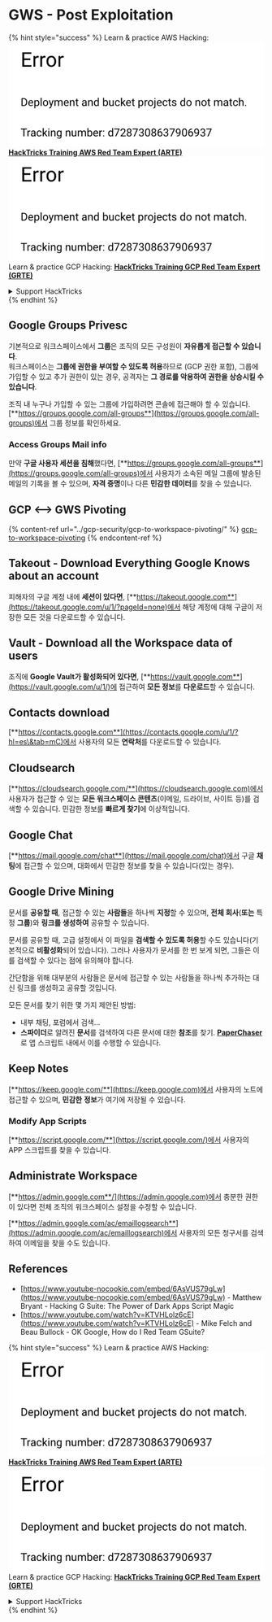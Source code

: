 # GWS - Post Exploitation

{% hint style="success" %}
Learn & practice AWS Hacking:<img src="../../.gitbook/assets/image (1) (1).png" alt="" data-size="line">[**HackTricks Training AWS Red Team Expert (ARTE)**](https://training.hacktricks.xyz/courses/arte)<img src="../../.gitbook/assets/image (1) (1).png" alt="" data-size="line">\
Learn & practice GCP Hacking: <img src="../../.gitbook/assets/image (2).png" alt="" data-size="line">[**HackTricks Training GCP Red Team Expert (GRTE)**<img src="../../.gitbook/assets/image (2).png" alt="" data-size="line">](https://training.hacktricks.xyz/courses/grte)

<details>

<summary>Support HackTricks</summary>

* Check the [**subscription plans**](https://github.com/sponsors/carlospolop)!
* **Join the** 💬 [**Discord group**](https://discord.gg/hRep4RUj7f) or the [**telegram group**](https://t.me/peass) or **follow** us on **Twitter** 🐦 [**@hacktricks\_live**](https://twitter.com/hacktricks\_live)**.**
* **Share hacking tricks by submitting PRs to the** [**HackTricks**](https://github.com/carlospolop/hacktricks) and [**HackTricks Cloud**](https://github.com/carlospolop/hacktricks-cloud) github repos.

</details>
{% endhint %}

## Google Groups Privesc

기본적으로 워크스페이스에서 **그룹**은 조직의 모든 구성원이 **자유롭게 접근할 수 있습니다**.\
워크스페이스는 **그룹에 권한을 부여할 수 있도록 허용**하므로 (GCP 권한 포함), 그룹에 가입할 수 있고 추가 권한이 있는 경우, 공격자는 **그 경로를 악용하여 권한을 상승시킬 수 있습니다**.

조직 내 누구나 가입할 수 있는 그룹에 가입하려면 콘솔에 접근해야 할 수 있습니다. [**https://groups.google.com/all-groups**](https://groups.google.com/all-groups)에서 그룹 정보를 확인하세요.

### Access Groups Mail info

만약 **구글 사용자 세션을 침해**했다면, [**https://groups.google.com/all-groups**](https://groups.google.com/all-groups)에서 사용자가 소속된 메일 그룹에 발송된 메일의 기록을 볼 수 있으며, **자격 증명**이나 다른 **민감한 데이터**를 찾을 수 있습니다.

## GCP <--> GWS Pivoting

{% content-ref url="../gcp-security/gcp-to-workspace-pivoting/" %}
[gcp-to-workspace-pivoting](../gcp-security/gcp-to-workspace-pivoting/)
{% endcontent-ref %}

## Takeout - Download Everything Google Knows about an account

피해자의 구글 계정 내에 **세션이 있다면**, [**https://takeout.google.com**](https://takeout.google.com/u/1/?pageId=none)에서 해당 계정에 대해 구글이 저장한 모든 것을 다운로드할 수 있습니다.

## Vault - Download all the Workspace data of users

조직에 **Google Vault가 활성화되어 있다면**, [**https://vault.google.com**](https://vault.google.com/u/1/)에 접근하여 **모든 정보**를 **다운로드**할 수 있습니다.

## Contacts download

[**https://contacts.google.com**](https://contacts.google.com/u/1/?hl=es\&tab=mC)에서 사용자의 모든 **연락처**를 다운로드할 수 있습니다.

## Cloudsearch

[**https://cloudsearch.google.com/**](https://cloudsearch.google.com)에서 사용자가 접근할 수 있는 **모든 워크스페이스 콘텐츠**(이메일, 드라이브, 사이트 등)를 검색할 수 있습니다. 민감한 정보를 **빠르게 찾기**에 이상적입니다.

## Google Chat

[**https://mail.google.com/chat**](https://mail.google.com/chat)에서 구글 **채팅**에 접근할 수 있으며, 대화에서 민감한 정보를 찾을 수 있습니다(있는 경우).

## Google Drive Mining

문서를 **공유할 때**, 접근할 수 있는 **사람들**을 하나씩 **지정**할 수 있으며, **전체 회사**(**또는** 특정 **그룹**)와 **링크를 생성하여** 공유할 수 있습니다.

문서를 공유할 때, 고급 설정에서 이 파일을 **검색할 수 있도록 허용**할 수도 있습니다(기본적으로 **비활성화**되어 있습니다). 그러나 사용자가 문서를 한 번 보게 되면, 그들은 이를 검색할 수 있다는 점에 유의해야 합니다.

간단함을 위해 대부분의 사람들은 문서에 접근할 수 있는 사람들을 하나씩 추가하는 대신 링크를 생성하고 공유할 것입니다.

모든 문서를 찾기 위한 몇 가지 제안된 방법:

* 내부 채팅, 포럼에서 검색...
* **스파이더**로 알려진 **문서**를 검색하여 다른 문서에 대한 **참조**를 찾기. [**PaperChaser**](https://github.com/mandatoryprogrammer/PaperChaser)로 앱 스크립트 내에서 이를 수행할 수 있습니다.

## **Keep Notes**

[**https://keep.google.com/**](https://keep.google.com)에서 사용자의 노트에 접근할 수 있으며, **민감한** **정보**가 여기에 저장될 수 있습니다.

### Modify App Scripts

[**https://script.google.com/**](https://script.google.com/)에서 사용자의 APP 스크립트를 찾을 수 있습니다.

## **Administrate Workspace**

[**https://admin.google.com**/](https://admin.google.com)에서 충분한 권한이 있다면 전체 조직의 워크스페이스 설정을 수정할 수 있습니다.

[**https://admin.google.com/ac/emaillogsearch**](https://admin.google.com/ac/emaillogsearch)에서 사용자의 모든 청구서를 검색하여 이메일을 찾을 수도 있습니다.

## References

* [https://www.youtube-nocookie.com/embed/6AsVUS79gLw](https://www.youtube-nocookie.com/embed/6AsVUS79gLw) - Matthew Bryant - Hacking G Suite: The Power of Dark Apps Script Magic
* [https://www.youtube.com/watch?v=KTVHLolz6cE](https://www.youtube.com/watch?v=KTVHLolz6cE) - Mike Felch and Beau Bullock - OK Google, How do I Red Team GSuite?

{% hint style="success" %}
Learn & practice AWS Hacking:<img src="../../.gitbook/assets/image (1) (1).png" alt="" data-size="line">[**HackTricks Training AWS Red Team Expert (ARTE)**](https://training.hacktricks.xyz/courses/arte)<img src="../../.gitbook/assets/image (1) (1).png" alt="" data-size="line">\
Learn & practice GCP Hacking: <img src="../../.gitbook/assets/image (2).png" alt="" data-size="line">[**HackTricks Training GCP Red Team Expert (GRTE)**<img src="../../.gitbook/assets/image (2).png" alt="" data-size="line">](https://training.hacktricks.xyz/courses/grte)

<details>

<summary>Support HackTricks</summary>

* Check the [**subscription plans**](https://github.com/sponsors/carlospolop)!
* **Join the** 💬 [**Discord group**](https://discord.gg/hRep4RUj7f) or the [**telegram group**](https://t.me/peass) or **follow** us on **Twitter** 🐦 [**@hacktricks\_live**](https://twitter.com/hacktricks\_live)**.**
* **Share hacking tricks by submitting PRs to the** [**HackTricks**](https://github.com/carlospolop/hacktricks) and [**HackTricks Cloud**](https://github.com/carlospolop/hacktricks-cloud) github repos.

</details>
{% endhint %}
